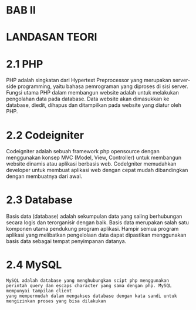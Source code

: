 # BAB II 
# LANDASAN TEORI
# 2.1	PHP
PHP adalah  singkatan dari  Hypertext Preprocessor yang merupakan server-side programming, yaitu bahasa pemrograman yang diproses di sisi server.
Fungsi utama PHP dalam membangun website adalah untuk melakukan pengolahan data pada database. Data website akan dimasukkan ke database, diedit, dihapus dan
ditampilkan pada website yang diatur oleh PHP.
# 2.2	Codeigniter
Codeigniter adalah sebuah framework php opensource dengan menggunakan konsep MVC (Model, View, Controller) untuk membangun website dinamis atau aplikasi 
berbasis web. CodeIgniter memudahkan developer untuk membuat aplikasi web dengan cepat mudah dibandingkan dengan membuatnya dari awal.
# 2.3	Database
Basis data (database) adalah sekumpulan data yang saling berhubungan secara logis dan terorganisir dengan baik. Basis data merupakan salah satu komponen
utama pendukung program aplikasi. Hampir semua program aplikasi yang melibatkan pengelolaan data dapat dipastikan menggunakan basis data sebagai tempat penyimpanan datanya.
# 2.4	MySQL
	MySQL adalah database yang menghubungkan scipt php menggunakan perintah query dan escaps character yang sama dengan php. MySQL mempunyai tampilan client
	yang mempermudah dalam mengakses database dengan kata sandi untuk mengizinkan proses yang bisa dilakukan


